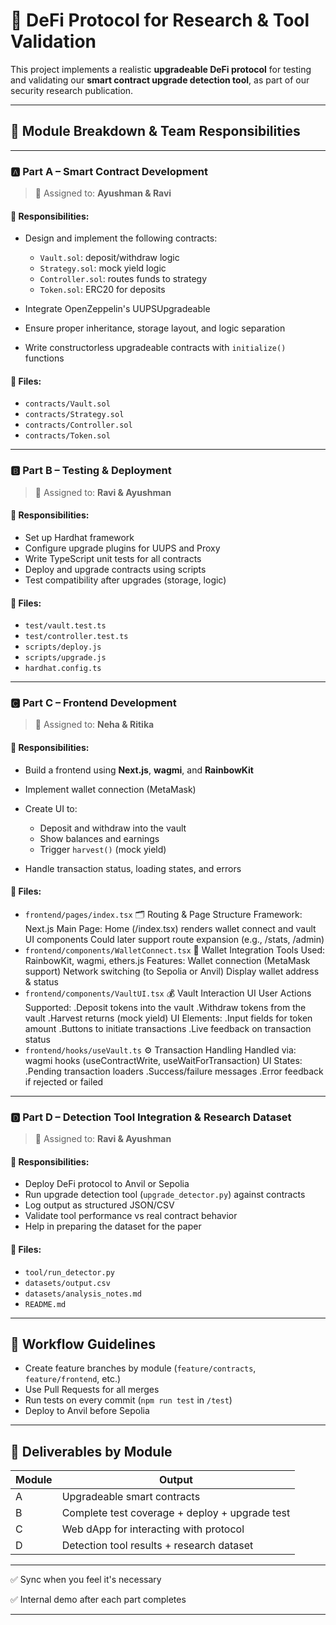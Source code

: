# 💸 DeFi Protocol for Research & Tool Validation

This project implements a realistic **upgradeable DeFi protocol** for testing and validating our **smart contract upgrade detection tool**, as part of our security research publication.

---

## 🧩 Module Breakdown & Team Responsibilities

---

### 🅰️ Part A – **Smart Contract Development**

> 👤 Assigned to: **Ayushman & Ravi**

#### 📌 Responsibilities:

* Design and implement the following contracts:

  * `Vault.sol`: deposit/withdraw logic
  * `Strategy.sol`: mock yield logic
  * `Controller.sol`: routes funds to strategy
  * `Token.sol`: ERC20 for deposits
* Integrate OpenZeppelin's UUPSUpgradeable
* Ensure proper inheritance, storage layout, and logic separation
* Write constructorless upgradeable contracts with `initialize()` functions

#### 📁 Files:

* `contracts/Vault.sol`
* `contracts/Strategy.sol`
* `contracts/Controller.sol`
* `contracts/Token.sol`

---

### 🅱️ Part B – **Testing & Deployment**

> 👤 Assigned to: **Ravi & Ayushman**

#### 📌 Responsibilities:

* Set up Hardhat framework
* Configure upgrade plugins for UUPS and Proxy
* Write TypeScript unit tests for all contracts
* Deploy and upgrade contracts using scripts
* Test compatibility after upgrades (storage, logic)

#### 📁 Files:

* `test/vault.test.ts`
* `test/controller.test.ts`
* `scripts/deploy.js`
* `scripts/upgrade.js`
* `hardhat.config.ts`

---

### 🅲 Part C – **Frontend Development**

> 👤 Assigned to: **Neha & Ritika**

#### 📌 Responsibilities:

* Build a frontend using **Next.js**, **wagmi**, and **RainbowKit**
* Implement wallet connection (MetaMask)
* Create UI to:

  * Deposit and withdraw into the vault
  * Show balances and earnings
  * Trigger `harvest()` (mock yield)
* Handle transaction status, loading states, and errors

#### 📁 Files:

* `frontend/pages/index.tsx`
  🗂️ Routing & Page Structure
      Framework: Next.js
      Main Page: Home (/index.tsx) renders wallet connect and vault UI components
      Could later support route expansion (e.g., /stats, /admin)
* `frontend/components/WalletConnect.tsx`
   🔗 Wallet Integration
      Tools Used: RainbowKit, wagmi, ethers.js
      Features: Wallet connection (MetaMask support)
      Network switching (to Sepolia or Anvil)
      Display wallet address & status
* `frontend/components/VaultUI.tsx`
   💰 Vault Interaction UI
       User Actions Supported: 
            .Deposit tokens into the vault
            .Withdraw tokens from the vault
            .Harvest returns (mock yield)
       UI Elements:
            .Input fields for token amount 
            .Buttons to initiate transactions
            .Live feedback on transaction status
* `frontend/hooks/useVault.ts`
   ⚙️ Transaction Handling
      Handled via: wagmi hooks (useContractWrite, useWaitForTransaction)
      UI States:
           .Pending transaction loaders
           .Success/failure messages
           .Error feedback if rejected or failed

---

### 🅳 Part D – **Detection Tool Integration & Research Dataset**

> 👤 Assigned to: **Ravi & Ayushman**

#### 📌 Responsibilities:

* Deploy DeFi protocol to Anvil or Sepolia
* Run upgrade detection tool (`upgrade_detector.py`) against contracts
* Log output as structured JSON/CSV
* Validate tool performance vs real contract behavior
* Help in preparing the dataset for the paper

#### 📁 Files:

* `tool/run_detector.py`
* `datasets/output.csv`
* `datasets/analysis_notes.md`
* `README.md`

---

## 🔁 Workflow Guidelines

* Create feature branches by module (`feature/contracts`, `feature/frontend`, etc.)
* Use Pull Requests for all merges
* Run tests on every commit (`npm run test` in `/test`)
* Deploy to Anvil before Sepolia

---

## 🧪 Deliverables by Module

| Module | Output                                         |
| ------ | ---------------------------------------------- |
| A      | Upgradeable smart contracts                    |
| B      | Complete test coverage + deploy + upgrade test |
| C      | Web dApp for interacting with protocol         |
| D      | Detection tool results + research dataset      |

---

✅ Sync when you feel it's necessary 

✅ Internal demo after each part completes

---
